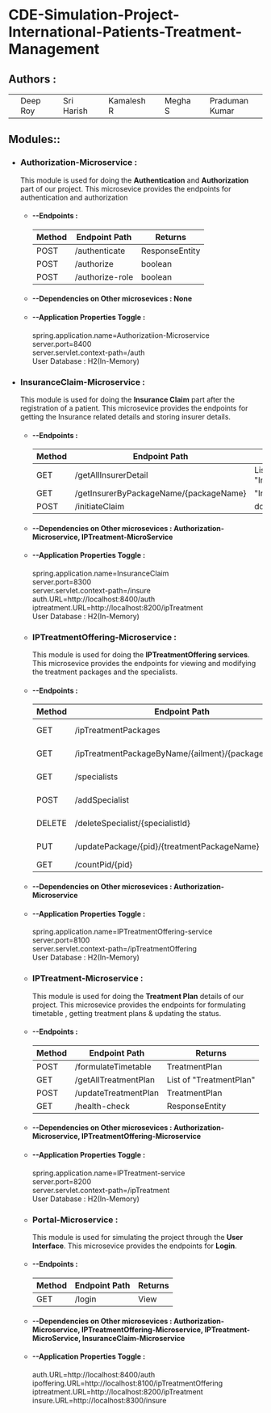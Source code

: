 # CDE-Simulation-Project-International-Patients-Treatment-Management

## Authors :

<table>
  <tr>
      <td>
        <a href="https://github.com/DRoy7"><td>Deep Roy</td></a>
        </td>
      <td>
        <a href="https://github.com/sriharish252"><td>Sri Harish</td></a>
        </td>
      <td>
        <a href="https://github.com/Kamalesh8"><td>Kamalesh R</td></a>
        </td>
      <td>
        <a href="https://github.com/Megha0699"><td>Megha S</td></a>
        </td>
      <td>
        <a href="https://github.com/greninja199"><td>Praduman Kumar</td></a>
        </td>
    </tr>
</table>

## Modules::

* ### Authorization-Microservice :
  This module is used for doing the **Authentication** and **Authorization** part of our project. 
  This microsevice provides the endpoints for authentication and authorization

  * #### --Endpoints : 
    <table>
        <thead>
            <th>Method</th>
            <th>Endpoint Path</th>
            <th>Returns</th>
        </thead>
        <tbody>
            <tr>
                <td>POST</td>
                <td>/authenticate</td>
                <td>ResponseEntity</td>
            </tr>
            <tr>
                <td>POST</td>
                <td>/authorize</td>
                <td>boolean</td>
            </tr>
            <tr>
                <td>POST</td>
                <td>/authorize-role</td>
                <td>boolean</td>
            </tr>
        </tbody>
    </table>

  * #### --Dependencies on Other microsevices : **None**

  * #### --Application Properties Toggle :<br/>
    spring.application.name=Authorizatiion-Microservice<br/>
    server.port=8400<br/>
    server.servlet.context-path=/auth<br/>
    User Database : H2(In-Memory)<br/>

* ### InsuranceClaim-Microservice :
  This module is used for doing the **Insurance Claim** part after the registration of a patient. 
  This microsevice provides the endpoints for getting the Insurance related details and storing insurer details.

  * #### --Endpoints : 
    <table>
        <thead>
            <th>Method</th>
            <th>Endpoint Path</th>
            <th>Returns</th>
        </thead>
        <tbody>
            <tr>
                <td>GET</td>
                <td>/getAllInsurerDetail</td>
                <td>List of "InsurerDetail"</td>
            </tr>
            <tr>
                <td>GET</td>
                <td>/getInsurerByPackageName/{packageName}</td>
                <td>"InsurerDetail"</td>
            </tr>
            <tr>
                <td>POST</td>
                <td>/initiateClaim</td>
                <td>double</td>
            </tr>
        </tbody>
    </table>

  * #### --Dependencies on Other microsevices : **Authorization-Microservice**, **IPTreatment-MicroService**

  * #### --Application Properties Toggle :<br/>
    spring.application.name=InsuranceClaim<br/>
    server.port=8300<br/>
    server.servlet.context-path=/insure<br/>
    auth.URL=http://localhost:8400/auth<br/>
    iptreatment.URL=http://localhost:8200/ipTreatment<br/>
    User Database : H2(In-Memory)<br/>


  * ### IPTreatmentOffering-Microservice :
    This module is used for doing the **IPTreatmentOffering services**. 
    This microsevice provides the endpoints for viewing and modifying the treatment packages and the specialists.

  * #### --Endpoints : 
    <table>
        <thead>
            <th>Method</th>
            <th>Endpoint Path</th>
            <th>Returns</th>
        </thead>
        <tbody>
            <tr>
                <td>GET</td>
                <td>/ipTreatmentPackages</td>
                <td>List of "IPTreatmentPackage"</td>
            </tr>
            <tr>
                <td>GET</td>
                <td>/ipTreatmentPackageByName/{ailment}/{packageName}</td>
                <td>List of "IPTreatmentPackage"</td>
            </tr>
            <tr>
                <td>GET</td>
                <td>/specialists</td>
                <td>List of "SpecialistDetail"</td>
            </tr>
            <tr>
                <td>POST</td>
                <td>/addSpecialist</td>
                <td>ResponseEntity of String type</td>
            </tr>
            <tr>
                <td>DELETE</td>
                <td>/deleteSpecialist/{specialistId}</td>
                <td>ResponseEntity of String</td>
            </tr>
            <tr>
                <td>PUT</td>
                <td>/updatePackage/{pid}/{treatmentPackageName}</td>
                <td>ResponseEntity of String</td>
            </tr>
            <tr>
                <td>GET</td>
                <td>/countPid/{pid}</td>
                <td>boolean</td>
            </tr>
        </tbody>
    </table>

  * #### --Dependencies on Other microsevices : **Authorization-Microservice**

  * #### --Application Properties Toggle : <br/>
    spring.application.name=IPTreatmentOffering-service<br/>
    server.port=8100<br/>
    server.servlet.context-path=/ipTreatmentOffering<br/>
    User Database : H2(In-Memory)<br/>

  * ### IPTreatment-Microservice :
    This module is used for doing the **Treatment Plan** details of our project. 
    This microsevice provides the endpoints for formulating timetable , getting treatment plans & updating the status.

  * #### --Endpoints : 
    <table>
        <thead>
            <th>Method</th>
            <th>Endpoint Path</th>
            <th>Returns</th>
        </thead>
        <tbody>
            <tr>
                <td>POST</td>
                <td>/formulateTimetable</td>
                <td>TreatmentPlan</td>
            </tr>
            <tr>
                <td>GET</td>
                <td>/getAllTreatmentPlan</td>
                <td>List of "TreatmentPlan"</td>
            </tr>
            <tr>
                <td>POST</td>
                <td>/updateTreatmentPlan</td>
                <td>TreatmentPlan</td>
            </tr>
            <tr>
                <td>GET</td>
                <td>/health-check</td>
                <td>ResponseEntity</td>
            </tr>
        </tbody>
    </table>
    
  * #### --Dependencies on Other microsevices : **Authorization-Microservice**, **IPTreatmentOffering-Microservice**

  * #### --Application Properties Toggle : <br/>
    spring.application.name=IPTreatment-service<br/>
    server.port=8200<br/>
    server.servlet.context-path=/ipTreatment<br/>
    User Database : H2(In-Memory)<br/>

  * ### Portal-Microservice :
    This module is used for simulating the project through the **User Interface**. 
    This microsevice provides the endpoints for **Login**.

  * #### --Endpoints : 
    <table>
        <thead>
            <th>Method</th>
            <th>Endpoint Path</th>
            <th>Returns</th>
        </thead>
        <tbody>
            <tr>
                <td>GET</td>
                <td>/login</td>
                <td>View</td>
            </tr>
        </tbody>
    </table>
    
  * #### --Dependencies on Other microsevices : **Authorization-Microservice**, **IPTreatmentOffering-Microservice**, **IPTreatment-MicroService**, **InsuranceClaim-Microservice**

  * #### --Application Properties Toggle : <br/>
    auth.URL=http://localhost:8400/auth<br/>
    ipoffering.URL=http://localhost:8100/ipTreatmentOffering<br/>
    iptreatment.URL=http://localhost:8200/ipTreatment<br/>
    insure.URL=http://localhost:8300/insure<br/>




